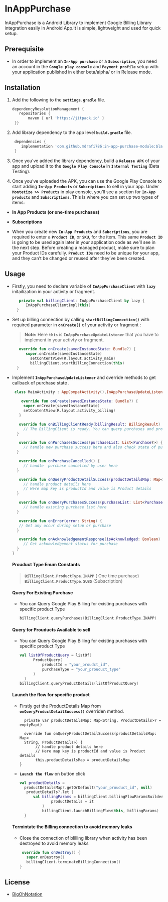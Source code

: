 # **InAppPurchase**

InAppPurchase is a  Android Library to implement Google Billing Library integration easily in Android App.It is simple, lightweight and used for quick setup. 

## Prerequisite
* In order to implement an **`In-App purchase`** or a **`Subscription`**, you need an account in the **`Google play console`** and **`Payment profile`** setup with your application published in either beta/alpha/ or in Release mode.

## Installation
1. Add the following to the **`settings.gradle`** file.
   ```gradle
   dependencyResolutionManagement {
      repositories {
          maven { url 'https://jitpack.io' }
    }}
   ```
2. Add library dependency to the app level **`build.gradle`** file.
   ```gradle
    dependencies {
	   implementation 'com.github.mdrafi786:in-app-purchase-module:$latest_stable_version'
	}
   ```
   
 3. Once you’ve added the library dependency, build a **`Release APK`** of your app and upload it to the **`Google Play Console`** in **`Internal Testing`** (Beta Testing).
 
 4. Once you’ve uploaded the APK, you can use the Google Play Console to start adding **`In-App Products`** or **`Subcriptions`** to sell in your app. Under **`Montetize >> Products`** in play console, you’ll see a section for **`In-App products`** and **`Subscriptions`**. This is where you can set up two types of items:

  *  **In App Products (or one-time purchases)**
  *  **Subscriptions**
  
  * When you create new **`In-App Products`** and **`Subcriptions`**, you are required to enter a **`Product ID`**, or **`SKU`**, for the item. This same **`Product ID`** is going to be used again later in your application code as we’ll see in the next step. Before creating a managed product, make sure to plan your Product IDs carefully. **`Product IDs`** need to be unique for your app, and they can’t be changed or reused after they’ve been created. 

## Usage
* Firstly, you need to declare variable of **`InAppPurchaseClient`** with **`lazy`** initailization  in your activity or fragment.

  ```kotlin
     private val billingClient: InAppPurchaseClient by lazy {
        InAppPurchaseClientImpl(this)
    }
  ```
* Set up billing connection by calling  **`startBillingConnection()`** with required parameter in **`onCreate()`** of your activity or fragment :
  > **Note:** Here **`this`** is **`InAppPurchaseUpdateListener`** that you have to implement in your activty or fragment.

  ```kotlin
     override fun onCreate(savedInstanceState: Bundle?) {
        super.onCreate(savedInstanceState)
          setContentView(R.layout.activity_main)
          billingClient.startBillingConnection(this)
    }
  ```
  
* Implement **`InAppPurchaseUpdateListener`** and override methods to get callback of purchase state .
   ```kotlin
    class MainActivity : AppCompatActivity(),InAppPurchaseUpdateListener {
     
       override fun onCreate(savedInstanceState: Bundle?) {
        super.onCreate(savedInstanceState)
        setContentView(R.layout.activity_billing)
      }

      override fun onBillingClientReady(billingResult: BillingResult) {
        // The BillingClient is ready. You can query purchases and product details here
     }

      override fun onPurchasesSuccess(purchaseList: List<Purchase?>) {
        // handle new purchase success here and also check state of purchase
     }

      override fun onPurchaseCancelled() {
        // handle  purchase cancelled by user here
     }

      override fun onQueryProductDetailSuccess(productDetailsMap: Map<String, ProductDetails>) {
        // handle product details here
        // Here map key is productId and value is Product details
     }

      override fun onQueryPurchasesSuccess(purchaseList: List<Purchase?>) {
        // handle existing purchase list here
     }

      override fun onError(error: String) {
      // Get any occur during setup or purchase
     }

      override fun onAcknowledgementResponse(isAcknowledged: Boolean) {
        // Get acknowledgement status for purchase
     }
  }
  ```
  
  #### Prouduct Type Enum Constants
  > **`BillingClient.ProductType.INAPP`** ( One time purchase)
  > **`BillingClient.ProductType.SUBS`** (Subscription)

   #### Query For Existing Purchase

    * You can Query Google Play Biliing for existing purchases with specific product Type

      ```kotlin
      billingClient.queryPurchases(BillingClient.ProductType.INAPP)
      ```
  
    #### Query for Prouducts Available to sell
    * You can Query Google Play Biliing for existing purchases with specific product Type

      ```kotlin
      val listOfProductQuery = listOf(
            ProductQuery(
                productId = "your_proudct_id",
                purchaseType = "your_prouduct_type"
            )
        )
      billingClient.queryProductDetails(listOfProductQuery)
      ```
 
     #### Launch the flow for specific product

    * Firstly get the ProductDetails Map from **`onQueryProductDetailSuccess()`** overriden method.
 
      ```koltin
        private var productDetailsMap: Map<String, ProductDetails>? = emptyMap()
        
        override fun onQueryProductDetailSuccess(productDetailsMap: Map<
        String, ProductDetails>) {
             // handle product details here
             // Here map key is productId and value is Product details
             this.productDetailsMap = productDetailsMap
      }
      ```
    * **`Launch the flow`** on button click
    
      ```kotlin
      val productDetails =
        productDetailsMap?.getOrDefault("your_prouduct_id", null)
         productDetails?.let {
            val billingParams = billingClient.billingFlowParamsBuilder(
                    productDetails = it
                )
                billingClient.launchBillingFlow(this, billingParams)
        }
      ```
    #### Termintate the Billing connection to avoid memory leaks
     * Close the connection of blilling library when activity has been destroyed to avoid memory leaks
        ```kotlin
         override fun onDestroy() {
           super.onDestroy()
           billingClient.terminateBillingConnection()
        }
        ```
        
        
## License
* [BigOhNotation](https://www.bigohtech.com/)
